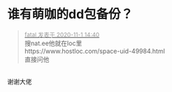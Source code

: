 # 谁有萌咖的dd包备份？


<div class="quote"><blockquote><font size="2"><a href="https://www.hostloc.com/forum.php?mod=redirect&amp;goto=findpost&amp;pid=9384910&amp;ptid=760930" target="_blank"><font color="#999999">fatal 发表于 2020-11-1 14:40</font></a></font><br />
搜nat.ee他就在loc里<br />
https://www.hostloc.com/space-uid-49984.html<br />
直接问他</blockquote></div><br />
谢谢大佬
